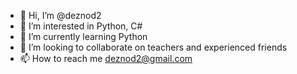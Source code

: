 - 👋 Hi, I’m @deznod2
- 👀 I’m interested in Python, C#
- 🌱 I’m currently learning Python
- 💞️ I’m looking to collaborate on teachers and experienced friends
- 📫 How to reach me deznod2@gmail.com

<!---
deznod2/deznod2 is a ✨ special ✨ repository because its `README.md` (this file) appears on your GitHub profile.
You can click the Preview link to take a look at your changes.
--->
